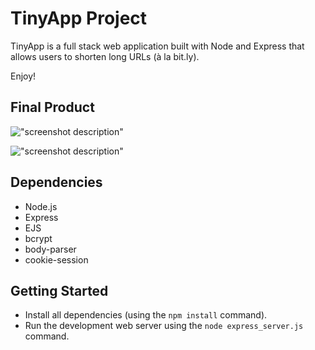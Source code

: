 # TinyApp Project

TinyApp is a full stack web application built with Node and Express that allows users to shorten long URLs (à la bit.ly).

Enjoy!

## Final Product

!["screenshot description"](#)

!["screenshot description"](#)

## Dependencies

- Node.js
- Express
- EJS
- bcrypt
- body-parser
- cookie-session

## Getting Started

- Install all dependencies (using the `npm install` command).
- Run the development web server using the `node express_server.js` command.